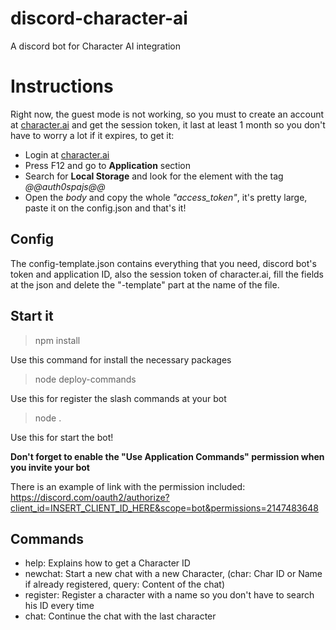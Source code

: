 # discord-character-ai
A discord bot for Character AI integration

# Instructions
Right now, the guest mode is not working, so you must to create an account at [character.ai](https://beta.character.ai/) and get the session token, it last at least 1 month so you don't have to worry a lot if it expires, to get it:
+ Login at [character.ai](https://beta.character.ai/) 
+ Press F12 and go to **Application** section
+ Search for **Local Storage** and look for the element with the tag *@@auth0spajs@@*
+ Open the *body* and copy the whole *"access_token"*, it's pretty large, paste it on the config.json and that's it!

## Config
The config-template.json contains everything that you need, discord bot's token and application ID, also the session token of character.ai, fill the fields at the json and delete the "-template" part at the name of the file.

## Start it
> npm install

Use this command for install the necessary packages

> node deploy-commands

Use this for register the slash commands at your bot

> node .

Use this for start the bot!

**Don't forget to enable the "Use Application Commands" permission when you invite your bot**

There is an example of link with the permission included:
https://discord.com/oauth2/authorize?client_id=INSERT_CLIENT_ID_HERE&scope=bot&permissions=2147483648

## Commands
+ help: Explains how to get a Character ID
+ newchat: Start a new chat with a new Character, (char: Char ID or Name if already registered, query: Content of the chat)
+ register: Register a character with a name so you don't have to search his ID every time
+ chat: Continue the chat with the last character
